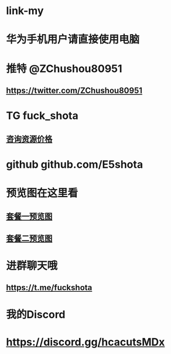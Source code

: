 # link-my
# 华为手机用户请直接使用电脑
# 推特 @ZChushou80951
## https://twitter.com/ZChushou80951
# TG   fuck_shota
## [咨询资源价格](https://t.me/fuck_shota)
# github  github.com/E5shota
# 预览图在这里看
## [套餐一预览图](https://t.me/yulantu0001)
## [套餐二预览图](https://t.me/yulantu0)
# 进群聊天哦
## https://t.me/fuckshota
# 我的Discord
# https://discord.gg/hcacutsMDx
